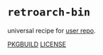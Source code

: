 # `retroarch-bin`

universal recipe for [user repo](../themartiancompany/ur).

[PKGBUILD](PKGBUILD)
[LICENSE](COPYING)
